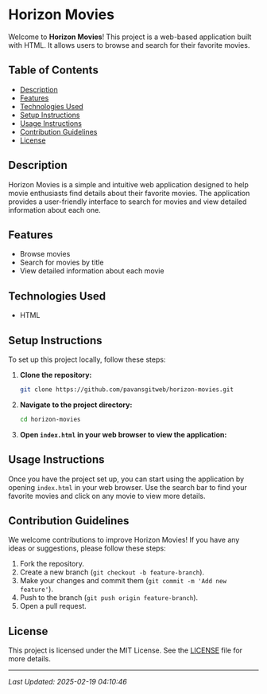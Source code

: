 # Horizon Movies

Welcome to **Horizon Movies**! This project is a web-based application built with HTML. It allows users to browse and search for their favorite movies.

## Table of Contents

- [Description](#description)
- [Features](#features)
- [Technologies Used](#technologies-used)
- [Setup Instructions](#setup-instructions)
- [Usage Instructions](#usage-instructions)
- [Contribution Guidelines](#contribution-guidelines)
- [License](#license)

## Description

Horizon Movies is a simple and intuitive web application designed to help movie enthusiasts find details about their favorite movies. The application provides a user-friendly interface to search for movies and view detailed information about each one.

## Features

- Browse movies
- Search for movies by title
- View detailed information about each movie

## Technologies Used

- HTML

## Setup Instructions

To set up this project locally, follow these steps:

1. **Clone the repository:**
   ```bash
   git clone https://github.com/pavansgitweb/horizon-movies.git
   ```
2. **Navigate to the project directory:**
   ```bash
   cd horizon-movies
   ```
3. **Open `index.html` in your web browser to view the application:**

## Usage Instructions

Once you have the project set up, you can start using the application by opening `index.html` in your web browser. Use the search bar to find your favorite movies and click on any movie to view more details.

## Contribution Guidelines

We welcome contributions to improve Horizon Movies! If you have any ideas or suggestions, please follow these steps:

1. Fork the repository.
2. Create a new branch (`git checkout -b feature-branch`).
3. Make your changes and commit them (`git commit -m 'Add new feature'`).
4. Push to the branch (`git push origin feature-branch`).
5. Open a pull request.

## License

This project is licensed under the MIT License. See the [LICENSE](LICENSE) file for more details.

---

*Last Updated: 2025-02-19 04:10:46*
